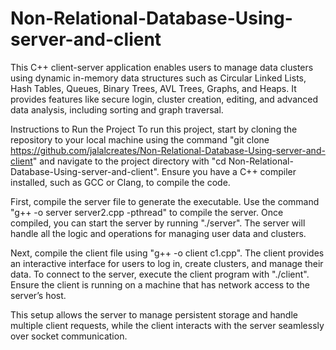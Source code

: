 # Non-Relational-Database-Using-server-and-client
This C++ client-server application enables users to manage data clusters using dynamic in-memory data structures such as Circular Linked Lists, Hash Tables, Queues, Binary Trees, AVL Trees, Graphs, and Heaps. It provides features like secure login, cluster creation, editing, and advanced data analysis, including sorting and graph traversal.

Instructions to Run the Project
To run this project, start by cloning the repository to your local machine using the command "git clone https://github.com/jalalcreates/Non-Relational-Database-Using-server-and-client" and navigate to the project directory with "cd Non-Relational-Database-Using-server-and-client". Ensure you have a C++ compiler installed, such as GCC or Clang, to compile the code.

First, compile the server file to generate the executable. Use the command "g++ -o server server2.cpp -pthread" to compile the server. Once compiled, you can start the server by running "./server". The server will handle all the logic and operations for managing user data and clusters.

Next, compile the client file using "g++ -o client c1.cpp". The client provides an interactive interface for users to log in, create clusters, and manage their data. To connect to the server, execute the client program with "./client". Ensure the client is running on a machine that has network access to the server’s host.

This setup allows the server to manage persistent storage and handle multiple client requests, while the client interacts with the server seamlessly over socket communication.
